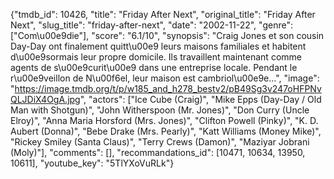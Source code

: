 {"tmdb_id": 10426, "title": "Friday After Next", "original_title": "Friday After Next", "slug_title": "friday-after-next", "date": "2002-11-22", "genre": ["Com\u00e9die"], "score": "6.1/10", "synopsis": "Craig Jones et son cousin Day-Day ont finalement quitt\u00e9 leurs maisons familiales et habitent d\u00e9sormais leur propre domicile. Ils travaillent maintenant comme agents de s\u00e9curit\u00e9 dans une entreprise locale. Pendant le r\u00e9veillon de N\u00f6el, leur maison est cambriol\u00e9e...", "image": "https://image.tmdb.org/t/p/w185_and_h278_bestv2/pB49Sg3v247oHFPNvQLJDiX4OgA.jpg", "actors": ["Ice Cube (Craig)", "Mike Epps (Day-Day / Old Man with Shotgun)", "John Witherspoon (Mr. Jones)", "Don Curry (Uncle Elroy)", "Anna Maria Horsford (Mrs. Jones)", "Clifton Powell (Pinky)", "K. D. Aubert (Donna)", "Bebe Drake (Mrs. Pearly)", "Katt Williams (Money Mike)", "Rickey Smiley (Santa Claus)", "Terry Crews (Damon)", "Maziyar Jobrani (Moly)"], "comments": [], "recommandations_id": [10471, 10634, 13950, 10611], "youtube_key": "5TlYXoVuRLk"}